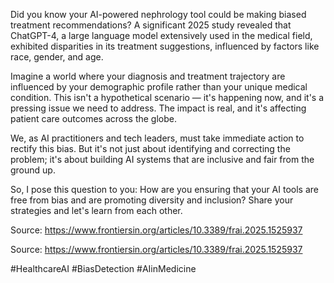 Did you know your AI-powered nephrology tool could be making biased treatment recommendations? A significant 2025 study revealed that ChatGPT-4, a large language model extensively used in the medical field, exhibited disparities in its treatment suggestions, influenced by factors like race, gender, and age. 

Imagine a world where your diagnosis and treatment trajectory are influenced by your demographic profile rather than your unique medical condition. This isn't a hypothetical scenario — it's happening now, and it's a pressing issue we need to address. The impact is real, and it's affecting patient care outcomes across the globe.

We, as AI practitioners and tech leaders, must take immediate action to rectify this bias. But it's not just about identifying and correcting the problem; it's about building AI systems that are inclusive and fair from the ground up. 

So, I pose this question to you: How are you ensuring that your AI tools are free from bias and are promoting diversity and inclusion? Share your strategies and let's learn from each other.

Source: https://www.frontiersin.org/articles/10.3389/frai.2025.1525937

Source: https://www.frontiersin.org/articles/10.3389/frai.2025.1525937

#HealthcareAI #BiasDetection #AIinMedicine